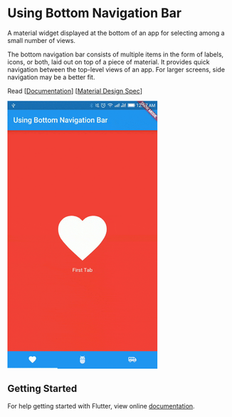 # Using Bottom Navigation Bar

A material widget displayed at the bottom of an app for selecting among a small number of views.

The bottom navigation bar consists of multiple items in the form of labels, icons, or both, laid out on top of a piece of material. It provides quick navigation between the top-level views of an app. For larger screens, side navigation may be a better fit.

Read [[Documentation](https://docs.flutter.io/flutter/material/BottomNavigationBar-class.html)] [[Material Design Spec](https://material.io/guidelines/components/bottom-navigation.html)]

<img src="demo_img.gif" height="600em" />


## Getting Started

For help getting started with Flutter, view online [documentation](http://flutter.dev/).